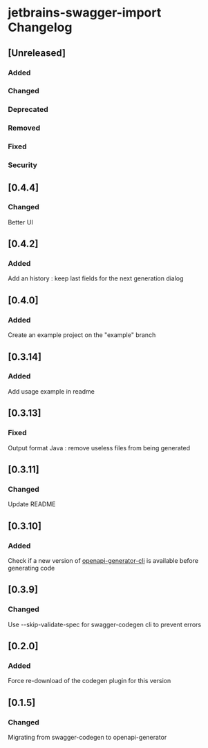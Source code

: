 <!-- Keep a Changelog guide -> https://keepachangelog.com -->

# jetbrains-swagger-import Changelog

## [Unreleased]
### Added

### Changed

### Deprecated

### Removed

### Fixed

### Security
## [0.4.4]

### Changed

Better UI

## [0.4.2]
### Added

Add an history : keep last fields for the next generation dialog

## [0.4.0]
### Added

Create an example project on the "example" branch

## [0.3.14]

### Added

Add usage example in readme

## [0.3.13]

### Fixed

Output format Java : remove useless files from being generated

## [0.3.11]

### Changed

Update README

## [0.3.10]

### Added

Check if a new version of  [openapi-generator-cli](https://github.com/OpenAPITools/openapi-generator) is available before generating code

## [0.3.9]

### Changed

Use --skip-validate-spec for swagger-codegen cli to prevent errors

## [0.2.0]

### Added

Force re-download of the codegen plugin for this version

## [0.1.5]

### Changed

Migrating from swagger-codegen to openapi-generator
